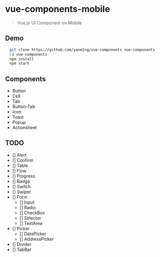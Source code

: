 # vue-components-mobile

> Vue.js UI Component on Mobile

## Demo

```bash
  git clone https://github.com/yanm1ng/vue-components vue-components
  cd vue-components
  npm install
  npm start
```

## Components

* Button
* Cell
* Tab
* Button-Tab
* Icon
* Toast
* Popup
* Actionsheet

## TODO

* [] Alert
* [] Confirm
* [] Table
* [] Flow
* [] Progress
* [] Badge
* [] Switch
* [] Swiper
* [] Form
  * [] Input
  * [] Radio
  * [] CheckBox
  * [] Selector
  * [] TextArea
* [] Picker
  * [] DatePicker
  * [] AddressPicker
* [] Divider
* [] TabBar